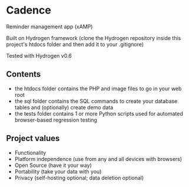 # Cadence
Reminder management app (xAMP)

Built on Hydrogen framework (clone the Hydrogen repository inside this project's htdocs folder and then add it to your .gitignore)

Tested with Hydrogen v0.6

## Contents
* the htdocs folder contains the PHP and image files to go in your web root
* the sql folder contains the SQL commands to create your database tables and (optionally) create demo data
* the tests folder contains 1 or more Python scripts used for automated browser-based regression testing

## Project values
* Functionality 
* Platform independence (use from any and all devices with browsers)
* Open Source (have it your way)
* Portability (take your data with you)
* Privacy (self-hosting optional; data deletion optional)

